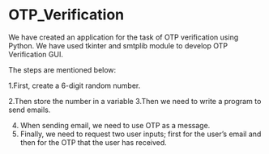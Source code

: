 # OTP_Verification
We have created an application for the task of OTP verification using Python.
We have used tkinter and smtplib module to develop OTP Verification GUI. 

The steps are mentioned below:

1.First, create a 6-digit random number.

2.Then store the number in a variable
3.Then we need to write a program to send emails.

4. When sending email, we need to use OTP as a message.
5. Finally, we need to request two user inputs; first for
the user’s email and then for the OTP that the user has received.
